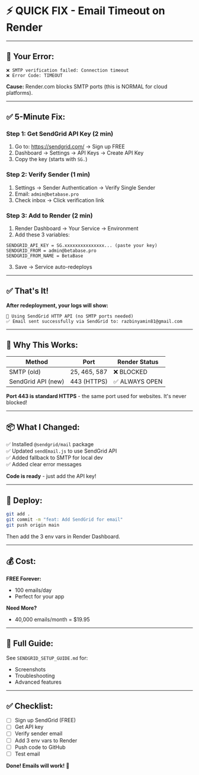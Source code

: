 # ⚡ **QUICK FIX - Email Timeout on Render**

---

## 🚨 **Your Error:**
```
❌ SMTP verification failed: Connection timeout
❌ Error Code: TIMEOUT
```

**Cause:** Render.com blocks SMTP ports (this is NORMAL for cloud platforms).

---

## ✅ **5-Minute Fix:**

### **Step 1: Get SendGrid API Key** (2 min)

1. Go to: https://sendgrid.com/ → Sign up FREE
2. Dashboard → Settings → API Keys → Create API Key
3. Copy the key (starts with `SG.`)

### **Step 2: Verify Sender** (1 min)

1. Settings → Sender Authentication → Verify Single Sender
2. Email: `admin@betabase.pro`
3. Check inbox → Click verification link

### **Step 3: Add to Render** (2 min)

1. Render Dashboard → Your Service → Environment
2. Add these 3 variables:

```
SENDGRID_API_KEY = SG.xxxxxxxxxxxxxxx... (paste your key)
SENDGRID_FROM = admin@betabase.pro
SENDGRID_FROM_NAME = BetaBase
```

3. Save → Service auto-redeploys

---

## ✅ **That's It!**

**After redeployment, your logs will show:**

```
🚀 Using SendGrid HTTP API (no SMTP ports needed)
✅ Email sent successfully via SendGrid to: razbinyamin81@gmail.com
```

---

## 🎯 **Why This Works:**

| Method | Port | Render Status |
|--------|------|---------------|
| SMTP (old) | 25, 465, 587 | ❌ BLOCKED |
| SendGrid API (new) | 443 (HTTPS) | ✅ ALWAYS OPEN |

**Port 443 is standard HTTPS** - the same port used for websites. It's never blocked!

---

## 📦 **What I Changed:**

✅ Installed `@sendgrid/mail` package  
✅ Updated `sendEmail.js` to use SendGrid API  
✅ Added fallback to SMTP for local dev  
✅ Added clear error messages  

**Code is ready** - just add the API key!

---

## 🚀 **Deploy:**

```bash
git add .
git commit -m "feat: Add SendGrid for email"
git push origin main
```

Then add the 3 env vars in Render Dashboard.

---

## 💰 **Cost:**

**FREE Forever:**
- 100 emails/day
- Perfect for your app

**Need More?**
- 40,000 emails/month = $19.95

---

## 📖 **Full Guide:**

See `SENDGRID_SETUP_GUIDE.md` for:
- Screenshots
- Troubleshooting
- Advanced features

---

## ✅ **Checklist:**

- [ ] Sign up SendGrid (FREE)
- [ ] Get API key
- [ ] Verify sender email
- [ ] Add 3 env vars to Render
- [ ] Push code to GitHub
- [ ] Test email

**Done! Emails will work!** 🎉

